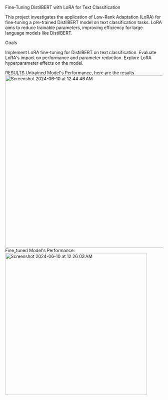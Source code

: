 Fine-Tuning DistilBERT with LoRA for Text Classification

This project investigates the application of Low-Rank Adaptation (LoRA) for fine-tuning a pre-trained DistilBERT model on text classification tasks. LoRA aims to reduce trainable parameters, improving efficiency for large language models like DistilBERT.

Goals

Implement LoRA fine-tuning for DistilBERT on text classification.
Evaluate LoRA's impact on performance and parameter reduction.
Explore LoRA hyperparameter effects on the model.

RESULTS
Untrained Model's Performance, here are the results
<img width="550" alt="Screenshot 2024-06-10 at 12 44 46 AM" src="https://github.com/codereyinish/Fine_Tuning_With_LoRA/assets/86160294/dabdbad1-2e2d-4557-9cd4-8a1635c8b9ef">
<br>
Fine_tuned Model's Performance:
<img width="453" alt="Screenshot 2024-06-10 at 12 26 03 AM" src="https://github.com/codereyinish/Fine_Tuning_With_LoRA/assets/86160294/c14d8a8a-a44c-4261-a5b2-cda4dca85666">



